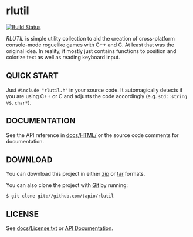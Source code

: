 rlutil
======

[![Build Status](https://travis-ci.org/tapio/rlutil.svg)](https://travis-ci.org/tapio/rlutil)

_RLUTIL_ is simple utility collection to aid the creation of cross-platform
console-mode roguelike games with C++ and C. At least that was the original idea.
In reality, it mostly just contains functions to position and colorize text as well as
reading keyboard input.

## QUICK START ##
Just `#include "rlutil.h"` in your source code. It automagically detects if you
are using C++ or C and adjusts the code accordingly (e.g. `std::string` vs. `char*`).

## DOCUMENTATION ##
See the API reference in [docs/HTML/](docs/HTML/index.html "API Reference")
or the source code comments for documentation.

## DOWNLOAD ##
You can download this project in either
[zip](http://github.com/tapio/rlutil/zipball/master "zip") or
[tar](http://github.com/tapio/rlutil/tarball/master "tar") formats.

You can also clone the project with [Git](http://git-scm.com "Git") by running:

    $ git clone git://github.com/tapio/rlutil

## LICENSE ##
See [docs/License.txt][] or [API Documentation][].

[docs/License.txt]: docs/License.txt "Raw license text"
[API Documentation]: docs/HTML/files/docs/License-txt.html "HTML license text"
